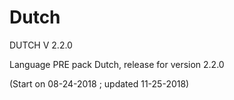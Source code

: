 # Dutch



DUTCH  V 2.2.0



Language PRE pack Dutch, release for version 2.2.0


(Start on  08-24-2018 ; updated 11-25-2018)
